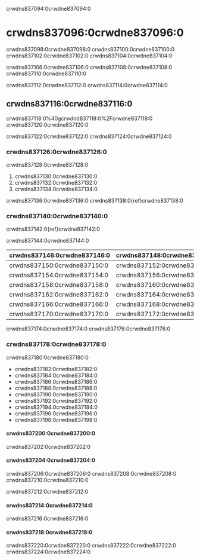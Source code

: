 crwdns837094:0crwdne837094:0
# crwdns837096:0crwdne837096:0

crwdns837098:0crwdne837098:0 crwdns837100:0crwdne837100:0 crwdns837102:0crwdne837102:0 crwdns837104:0crwdne837104:0

crwdns837106:0crwdne837106:0 crwdns837108:0crwdne837108:0 crwdns837110:0crwdne837110:0

crwdns837112:0crwdne837112:0 crwdns837114:0crwdne837114:0

## crwdns837116:0crwdne837116:0

crwdns837118:0%40gcrwdnd837118:0%2Fcrwdne837118:0 crwdns837120:0crwdne837120:0

crwdns837122:0crwdne837122:0 crwdns837124:0crwdne837124:0

### crwdns837126:0crwdne837126:0

crwdns837128:0crwdne837128:0

1. crwdns837130:0crwdne837130:0
2. crwdns837132:0crwdne837132:0
3. crwdns837134:0crwdne837134:0

crwdns837136:0crwdne837136:0 crwdns837138:0{ref}crwdne837138:0

### crwdns837140:0crwdne837140:0

crwdns837142:0{ref}crwdne837142:0

crwdns837144:0crwdne837144:0

| crwdns837146:0crwdne837146:0 | crwdns837148:0crwdne837148:0 |
| ---------------------------- | ---------------------------- |
| crwdns837150:0crwdne837150:0 | crwdns837152:0crwdne837152:0 |
| crwdns837154:0crwdne837154:0 | crwdns837156:0crwdne837156:0 |
| crwdns837158:0crwdne837158:0 | crwdns837160:0crwdne837160:0 |
| crwdns837162:0crwdne837162:0 | crwdns837164:0crwdne837164:0 |
| crwdns837166:0crwdne837166:0 | crwdns837168:0crwdne837168:0 |
| crwdns837170:0crwdne837170:0 | crwdns837172:0crwdne837172:0 |

crwdns837174:0crwdne837174:0 crwdns837176:0crwdne837176:0

### crwdns837178:0crwdne837178:0

crwdns837180:0crwdne837180:0

- crwdns837182:0crwdne837182:0
- crwdns837184:0crwdne837184:0
- crwdns837186:0crwdne837186:0
- crwdns837188:0crwdne837188:0
- crwdns837190:0crwdne837190:0
- crwdns837192:0crwdne837192:0
- crwdns837194:0crwdne837194:0
- crwdns837196:0crwdne837196:0
- crwdns837198:0crwdne837198:0

#### crwdns837200:0crwdne837200:0

crwdns837202:0crwdne837202:0

#### crwdns837204:0crwdne837204:0

crwdns837206:0crwdne837206:0 crwdns837208:0crwdne837208:0 crwdns837210:0crwdne837210:0

crwdns837212:0crwdne837212:0

#### crwdns837214:0crwdne837214:0

crwdns837216:0crwdne837216:0

#### crwdns837218:0crwdne837218:0

crwdns837220:0crwdne837220:0 crwdns837222:0crwdne837222:0 crwdns837224:0crwdne837224:0
